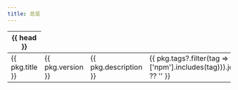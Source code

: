 ```yaml
---
title: 总览
---
```



<script setup>
import { withBase } from 'vitepress'

const docs = import.meta.glob('../package/**/*.md', { eager: true })
const pkgs = Object.values(docs).map(({ __pageData: { frontmatter, relativePath, } }) => {
  return {
    ...frontmatter,
    relativePath: withBase(relativePath.replace(
      /\.md$/,
      '.html'
    )),
  }
})
</script>


<table>
  <thead>
    <tr><th v-for="head in ['名字', '版本', '描述', '标签', '查看记录']" :key="head">{{ head }}</th></tr>
  </thead>

  <tbody>
    <tr v-for="pkg in pkgs" :key="pkg.relativePath">
      <td>{{ pkg.title }}</td>
      <td>{{ pkg.version }}</td>
      <td>{{ pkg.description }}</td>
      <td>{{ pkg.tags?.filter(tag => (!['npm'].includes(tag))).join(',') ?? '' }}</td>
      <td><a :href="pkg.relativePath">跳转</a></td>
    </tr>
  </tbody>
</table>

